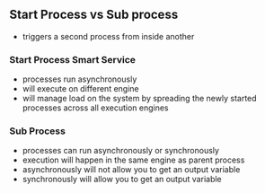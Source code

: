 


## Start Process vs Sub process
- triggers a second process from inside another

### Start Process Smart Service
- processes run asynchronously
- will execute on different engine
- will manage load on the system by spreading the newly started processes across all execution engines

### Sub Process
- processes can run asynchronously or synchronously
- execution will happen in the same engine as parent process
- asynchronously will not allow you to get an output variable
- synchronously will allow you to get an output variable